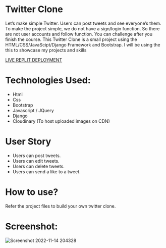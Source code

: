 # Twitter Clone
Let’s make simple Twitter. Users can post tweets and see everyone’s them. To make the project simple, we do not have a sign/login function. So there are not user accounts and follow function. You can challenge after you finish the course. This Twitter Clone is a small project using the HTML/CSS/JavaScipt/Django Framework and Bootstrap. I will be using the this to showcase my projects and skills 

[LIVE REPLIT DEPLOYMENT](https://twitterclone.cintiadominguez.repl.co/)

# Technologies Used:
* Html
* Css
* Bootstrap
* Javascript / JQuery
* Django
* Cloudinary (To host uploaded images on CDN)

# User Story
* Users can post tweets.
* Users can edit tweets.
* Users can delete tweets.
* Users can send a like to a tweet.
 
# How to use?
Refer the project files to build your own twitter clone.

# Screenshot:

![Screenshot 2022-11-14 204328](https://user-images.githubusercontent.com/112744119/201821571-9a475855-29f2-4717-a7cf-83d505e04f11.png)
